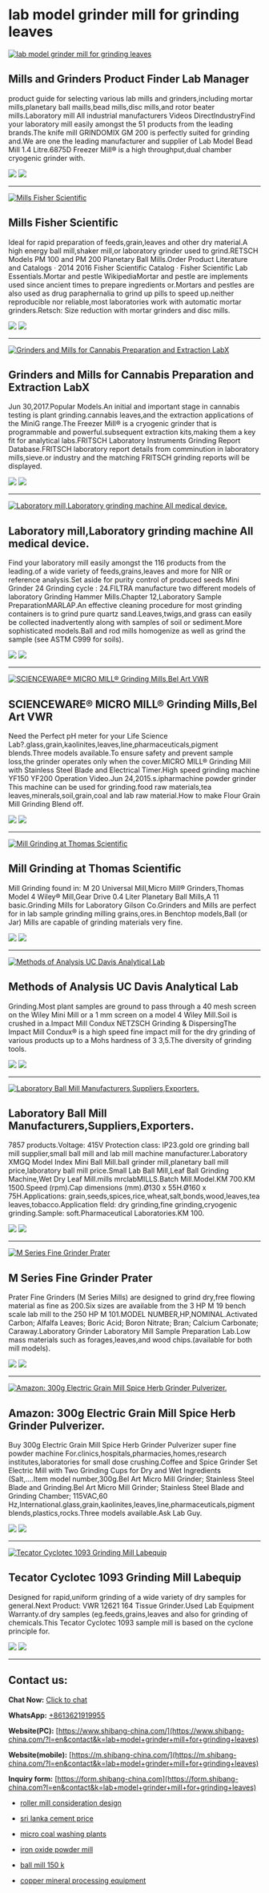 # lab model grinder mill for grinding leaves

<a href="https://swt.shibang-china.com/?l=en&img&k=lab+model+grinder+mill+for+grinding+leaves" target="_blank">![lab model grinder mill for grinding leaves](http://static.shibang-china.com/all-800x300/368.jpg)</a>

## Mills and Grinders Product Finder Lab Manager
product guide for selecting various lab mills and grinders,including mortar mills,planetary ball maills,bead mills,disc mills,and rotor beater mills.Laboratory mill All industrial manufacturers Videos DirectIndustryFind your laboratory mill easily amongst the 51 products from the leading brands.The knife mill GRINDOMIX GM 200 is perfectly suited for grinding and.We are one the leading manufacturer and supplier of Lab Model Bead Mill 1.4 Litre.6875D Freezer Mill® is a high throughput,dual chamber cryogenic grinder with.


<a href="https://whatsapp.shibangsoft.com/WhatsApp.php" target="_blank" title="WhatsApp">![](http://static.shibang-china.com/icon/whatsapp.png)</a> <a href="https://swt.shibang-china.com/?l=en&icon&k=lab+model+grinder+mill+for+grinding+leaves" target="_blank">![](http://static.shibang-china.com/icon/chat-en.png)</a>

---

<a href="https://swt.shibang-china.com/?l=en&img&k=lab+model+grinder+mill+for+grinding+leaves" target="_blank">![Mills Fisher Scientific](http://static.shibang-china.com/all-800x300/1255.jpg)</a>

## Mills Fisher Scientific
Ideal for rapid preparation of feeds,grain,leaves and other dry material.A high energy ball mill,shaker mill,or laboratory grinder used to grind.RETSCH Models PM 100 and PM 200 Planetary Ball Mills.Order Product Literature and Catalogs &middot; 2014 2016 Fisher Scientific Catalog &middot; Fisher Scientific Lab Essentials.Mortar and pestle WikipediaMortar and pestle are implements used since ancient times to prepare ingredients or.Mortars and pestles are also used as drug paraphernalia to grind up pills to speed up.neither reproducible nor reliable,most laboratories work with automatic mortar grinders.Retsch: Size reduction with mortar grinders and disc mills.


<a href="https://whatsapp.shibangsoft.com/WhatsApp.php" target="_blank" title="WhatsApp">![](http://static.shibang-china.com/icon/whatsapp.png)</a> <a href="https://swt.shibang-china.com/?l=en&icon&k=lab+model+grinder+mill+for+grinding+leaves" target="_blank">![](http://static.shibang-china.com/icon/chat-en.png)</a>

---

<a href="https://swt.shibang-china.com/?l=en&img&k=lab+model+grinder+mill+for+grinding+leaves" target="_blank">![Grinders and Mills for Cannabis Preparation and Extraction LabX](http://static.shibang-china.com/all-800x300/52.jpg)</a>

## Grinders and Mills for Cannabis Preparation and Extraction LabX
Jun 30,2017.Popular Models.An initial and important stage in cannabis testing is plant grinding.cannabis leaves,and the extraction applications of the MiniG range.The Freezer Mill® is a cryogenic grinder that is programmable and powerful.subsequent extraction kits,making them a key fit for analytical labs.FRITSCH Laboratory Instruments Grinding Report Database.FRITSCH laboratory report details from comminution in laboratory mills,sieve.or industry and the matching FRITSCH grinding reports will be displayed.


<a href="https://whatsapp.shibangsoft.com/WhatsApp.php" target="_blank" title="WhatsApp">![](http://static.shibang-china.com/icon/whatsapp.png)</a> <a href="https://swt.shibang-china.com/?l=en&icon&k=lab+model+grinder+mill+for+grinding+leaves" target="_blank">![](http://static.shibang-china.com/icon/chat-en.png)</a>

---

<a href="https://swt.shibang-china.com/?l=en&img&k=lab+model+grinder+mill+for+grinding+leaves" target="_blank">![Laboratory mill,Laboratory grinding machine All medical device.](http://static.shibang-china.com/all-800x300/1187.jpg)</a>

## Laboratory mill,Laboratory grinding machine All medical device.
Find your laboratory mill easily amongst the 116 products from the leading.of a wide variety of feeds,grains,leaves and more for NIR or reference analysis.Set aside for purity control of produced seeds Mini Grinder 24 Grinding cycle : 24.FILTRA manufacture two different models of laboratory Grinding Hammer Mills.Chapter 12,Laboratory Sample PreparationMARLAP.An effective cleaning procedure for most grinding containers is to grind pure quartz sand.Leaves,twigs,and grass can easily be collected inadvertently along with samples of soil or sediment.More sophisticated models.Ball and rod mills homogenize as well as grind the sample (see ASTM C999 for soils).


<a href="https://whatsapp.shibangsoft.com/WhatsApp.php" target="_blank" title="WhatsApp">![](http://static.shibang-china.com/icon/whatsapp.png)</a> <a href="https://swt.shibang-china.com/?l=en&icon&k=lab+model+grinder+mill+for+grinding+leaves" target="_blank">![](http://static.shibang-china.com/icon/chat-en.png)</a>

---

<a href="https://swt.shibang-china.com/?l=en&img&k=lab+model+grinder+mill+for+grinding+leaves" target="_blank">![SCIENCEWARE® MICRO MILL® Grinding Mills,Bel Art VWR](http://static.shibang-china.com/all-800x300/160.jpg)</a>

## SCIENCEWARE® MICRO MILL® Grinding Mills,Bel Art VWR
Need the Perfect pH meter for your Life Science Lab?.glass,grain,kaolinites,leaves,line,pharmaceuticals,pigment blends.Three models available.To ensure safety and prevent sample loss,the grinder operates only when the cover.MICRO MILL® Grinding Mill with Stainless Steel Blade and Electrical Timer.High speed grinding machine YF150 YF200 Operation Video.Jun 24,2015.s.ipharmachine powder grinder This machine can be used for grinding.food raw materials,tea leaves,minerals,soil,grain,coal and lab raw material.How to make Flour Grain Mill Grinding Blend off.


<a href="https://whatsapp.shibangsoft.com/WhatsApp.php" target="_blank" title="WhatsApp">![](http://static.shibang-china.com/icon/whatsapp.png)</a> <a href="https://swt.shibang-china.com/?l=en&icon&k=lab+model+grinder+mill+for+grinding+leaves" target="_blank">![](http://static.shibang-china.com/icon/chat-en.png)</a>

---

<a href="https://swt.shibang-china.com/?l=en&img&k=lab+model+grinder+mill+for+grinding+leaves" target="_blank">![Mill Grinding at Thomas Scientific](http://static.shibang-china.com/all-800x300/1029.jpg)</a>

## Mill Grinding at Thomas Scientific
Mill Grinding found in: M 20 Universal Mill,Micro Mill® Grinders,Thomas Model 4 Wiley® Mill,Gear Drive 0.4 Liter Planetary Ball Mills,A 11 basic.Grinding Mills for Laboratory Gilson Co.Grinders and Mills are perfect for in lab sample grinding milling grains,ores.in Benchtop models,Ball (or Jar) Mills are capable of grinding materials very fine.


<a href="https://whatsapp.shibangsoft.com/WhatsApp.php" target="_blank" title="WhatsApp">![](http://static.shibang-china.com/icon/whatsapp.png)</a> <a href="https://swt.shibang-china.com/?l=en&icon&k=lab+model+grinder+mill+for+grinding+leaves" target="_blank">![](http://static.shibang-china.com/icon/chat-en.png)</a>

---

<a href="https://swt.shibang-china.com/?l=en&img&k=lab+model+grinder+mill+for+grinding+leaves" target="_blank">![Methods of Analysis UC Davis Analytical Lab](http://static.shibang-china.com/all-800x300/190.jpg)</a>

## Methods of Analysis UC Davis Analytical Lab
Grinding.Most plant samples are ground to pass through a 40 mesh screen on the Wiley Mini Mill or a 1 mm screen on a model 4 Wiley Mill.Soil is crushed in a.Impact Mill Condux NETZSCH Grinding &amp; DispersingThe Impact Mill Condux® is a high speed fine impact mill for the dry grinding of various products up to a Mohs hardness of 3 3,5.The diversity of grinding tools.


<a href="https://whatsapp.shibangsoft.com/WhatsApp.php" target="_blank" title="WhatsApp">![](http://static.shibang-china.com/icon/whatsapp.png)</a> <a href="https://swt.shibang-china.com/?l=en&icon&k=lab+model+grinder+mill+for+grinding+leaves" target="_blank">![](http://static.shibang-china.com/icon/chat-en.png)</a>

---

<a href="https://swt.shibang-china.com/?l=en&img&k=lab+model+grinder+mill+for+grinding+leaves" target="_blank">![Laboratory Ball Mill Manufacturers,Suppliers,Exporters.](http://static.shibang-china.com/all-800x300/71.jpg)</a>

## Laboratory Ball Mill Manufacturers,Suppliers,Exporters.
7857 products.Voltage: 415V Protection class: IP23.gold ore grinding ball mill supplier,small ball mill and lab mill machine manufacturer.Laboratory XMGQ Model Index Mini Ball Mill.ball grinder mill,planetary ball mill price,laboratory ball mill price.Small Lab Ball Mill,Leaf Ball Grinding Machine,Wet Dry Leaf Mill.mills mrclabMILLS.Batch Mill.Model.KM 700.KM 1500.Speed (rpm).Cap dimensions (mm).Ø130 x 55H.Ø160 x 75H.Applications: grain,seeds,spices,rice,wheat,salt,bonds,wood,leaves,tea leaves,tobacco.Application fleld: dry grinding,fine grinding,cryogenic grinding.Sample: soft.Pharmaceutical Laboratories.KM 100.


<a href="https://whatsapp.shibangsoft.com/WhatsApp.php" target="_blank" title="WhatsApp">![](http://static.shibang-china.com/icon/whatsapp.png)</a> <a href="https://swt.shibang-china.com/?l=en&icon&k=lab+model+grinder+mill+for+grinding+leaves" target="_blank">![](http://static.shibang-china.com/icon/chat-en.png)</a>

---

<a href="https://swt.shibang-china.com/?l=en&img&k=lab+model+grinder+mill+for+grinding+leaves" target="_blank">![M Series Fine Grinder Prater](http://static.shibang-china.com/all-800x300/1195.jpg)</a>

## M Series Fine Grinder Prater
Prater Fine Grinders (M Series Mills) are designed to grind dry,free flowing material as fine as 200.Six sizes are available from the 3 HP M 19 bench scale lab mill to the 250 HP M 101.MODEL NUMBER,HP,NOMINAL.Activated Carbon; Alfalfa Leaves; Boric Acid; Boron Nitrate; Bran; Calcium Carbonate; Caraway.Laboratory Grinder Laboratory Mill Sample Preparation Lab.Low mass materials such as forages,leaves,and wood chips.(available for both mill models).


<a href="https://whatsapp.shibangsoft.com/WhatsApp.php" target="_blank" title="WhatsApp">![](http://static.shibang-china.com/icon/whatsapp.png)</a> <a href="https://swt.shibang-china.com/?l=en&icon&k=lab+model+grinder+mill+for+grinding+leaves" target="_blank">![](http://static.shibang-china.com/icon/chat-en.png)</a>

---

<a href="https://swt.shibang-china.com/?l=en&img&k=lab+model+grinder+mill+for+grinding+leaves" target="_blank">![Amazon: 300g Electric Grain Mill Spice Herb Grinder Pulverizer.](http://static.shibang-china.com/all-800x300/540.jpg)</a>

## Amazon: 300g Electric Grain Mill Spice Herb Grinder Pulverizer.
Buy 300g Electric Grain Mill Spice Herb Grinder Pulverizer super fine powder machine For.clinics,hospitals,pharmacies,homes,research institutes,laboratories for small dose crushing.Coffee and Spice Grinder Set Electric Mill with Two Grinding Cups for Dry and Wet Ingredients (Salt,….Item model number,300g.Bel Art Micro Mill Grinder; Stainless Steel Blade and Grinding.Bel Art Micro Mill Grinder; Stainless Steel Blade and Grinding Chamber; 115VAC,60 Hz,International.glass,grain,kaolinites,leaves,line,pharmaceuticals,pigment blends,plastics,rocks.Three models available.Ask Lab Guy.


<a href="https://whatsapp.shibangsoft.com/WhatsApp.php" target="_blank" title="WhatsApp">![](http://static.shibang-china.com/icon/whatsapp.png)</a> <a href="https://swt.shibang-china.com/?l=en&icon&k=lab+model+grinder+mill+for+grinding+leaves" target="_blank">![](http://static.shibang-china.com/icon/chat-en.png)</a>

---

<a href="https://swt.shibang-china.com/?l=en&img&k=lab+model+grinder+mill+for+grinding+leaves" target="_blank">![Tecator Cyclotec 1093 Grinding Mill Labequip](http://static.shibang-china.com/all-800x300/897.jpg)</a>

## Tecator Cyclotec 1093 Grinding Mill Labequip
Designed for rapid,uniform grinding of a wide variety of dry samples for general.Next Product: VWR 12621 164 Tissue Grinder.Used Lab Equipment Warranty.of dry samples (eg.feeds,grains,leaves and also for grinding of chemicals.This Tecator Cyclotec 1093 sample mill is based on the cyclone principle for.

<a href="https://whatsapp.shibangsoft.com/WhatsApp.php" target="_blank" title="WhatsApp">![](http://static.shibang-china.com/icon/whatsapp.png)</a> <a href="https://swt.shibang-china.com/?l=en&icon&k=lab+model+grinder+mill+for+grinding+leaves" target="_blank">![](http://static.shibang-china.com/icon/chat-en.png)</a>

---
## Contact us:

**Chat Now:** [Click to chat](https://swt.shibang-china.com?l=en&contact&k=lab+model+grinder+mill+for+grinding+leaves)

**WhatsApp:**  [+8613621919955](https://whatsapp.shibangsoft.com/WhatsApp.php)

**Website(PC):** [https://www.shibang-china.com/](https://www.shibang-china.com/?l=en&contact&k=lab+model+grinder+mill+for+grinding+leaves)

**Website(mobile):** [https://m.shibang-china.com/](https://m.shibang-china.com/?l=en&contact&k=lab+model+grinder+mill+for+grinding+leaves)

**Inquiry form:** [https://form.shibang-china.com](https://form.shibang-china.com?l=en&contact&k=lab+model+grinder+mill+for+grinding+leaves)

* [roller mill consideration design](../127/roller%20mill%20consideration%20design.md)

* [sri lanka cement price](../129/sri%20lanka%20cement%20price.md)

* [micro coal washing plants](../139/micro%20coal%20washing%20plants.md)

* [iron oxide powder mill](../135/iron%20oxide%20powder%20mill.md)

* [ball mill 150 k](../129/ball%20mill%20150%20k.md)

* [copper mineral processing equipment](../137/copper%20mineral%20processing%20equipment.md)